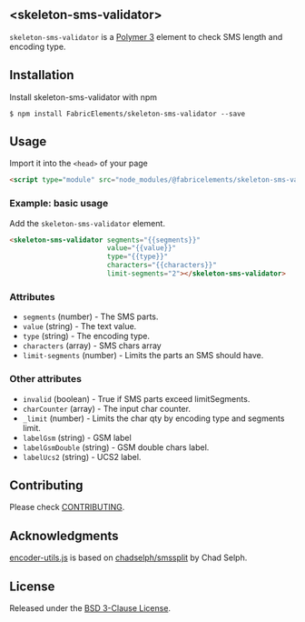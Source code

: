 ## \<skeleton-sms-validator\>

`skeleton-sms-validator` is a [Polymer 3](http://polymer-project.org) element to check SMS length and encoding type.

## Installation

Install skeleton-sms-validator with npm

```shell
$ npm install FabricElements/skeleton-sms-validator --save
```

## Usage

Import it into the `<head>` of your page

```html
<script type="module" src="node_modules/@fabricelements/skeleton-sms-validator/skeleton-sms-validator.js"></script>
```

### Example: basic usage

Add the `skeleton-sms-validator` element.

```html
<skeleton-sms-validator segments="{{segments}}"
                        value="{{value}}"
                        type="{{type}}"
                        characters="{{characters}}"
                        limit-segments="2"></skeleton-sms-validator>
```

### Attributes

* `segments` (number) - The SMS parts.
* `value` (string) - The text value.
* `type` (string) - The encoding type.
* `characters` (array) - SMS chars array
* `limit-segments` (number) - Limits the parts an SMS should have.

### Other attributes

* `invalid` (boolean) - True if SMS parts exceed limitSegments.
* `charCounter` (array) - The input char counter.
* `_limit` (number) - Limits the char qty by encoding type and segments limit.
* `labelGsm` (string) - GSM label
* `labelGsmDouble` (string) - GSM double chars label.
* `labelUcs2` (string) - UCS2 label.

## Contributing

Please check [CONTRIBUTING](./CONTRIBUTING.md).

## Acknowledgments

[encoder-utils.js](./encoder-utils.js) is based on [chadselph/smssplit](https://github.com/chadselph/smssplit) by Chad Selph.

## License

Released under the [BSD 3-Clause License](./LICENSE.md).
